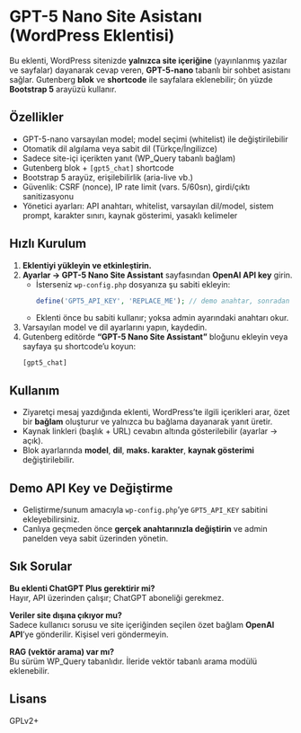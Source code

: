 # GPT-5 Nano Site Asistanı (WordPress Eklentisi)

Bu eklenti, WordPress sitenizde **yalnızca site içeriğine** (yayınlanmış yazılar ve sayfalar) dayanarak cevap veren, **GPT-5-nano** tabanlı bir sohbet asistanı sağlar. Gutenberg **blok** ve **shortcode** ile sayfalara eklenebilir; ön yüzde **Bootstrap 5** arayüzü kullanır.

## Özellikler
- GPT-5-nano varsayılan model; model seçimi (whitelist) ile değiştirilebilir
- Otomatik dil algılama veya sabit dil (Türkçe/İngilizce)
- Sadece site-içi içerikten yanıt (WP_Query tabanlı bağlam)
- Gutenberg blok + `[gpt5_chat]` shortcode
- Bootstrap 5 arayüz, erişilebilirlik (aria-live vb.)
- Güvenlik: CSRF (nonce), IP rate limit (vars. 5/60sn), girdi/çıktı sanitizasyonu
- Yönetici ayarları: API anahtarı, whitelist, varsayılan dil/model, sistem prompt, karakter sınırı, kaynak gösterimi, yasaklı kelimeler

## Hızlı Kurulum
1. **Eklentiyi yükleyin ve etkinleştirin.**
2. **Ayarlar → GPT-5 Nano Site Assistant** sayfasından **OpenAI API key** girin.  
   - İsterseniz `wp-config.php` dosyanıza şu sabiti ekleyin:  
     ```php
     define('GPT5_API_KEY', 'REPLACE_ME'); // demo anahtar, sonradan değiştirin
     ```
   - Eklenti önce bu sabiti kullanır; yoksa admin ayarındaki anahtarı okur.
3. Varsayılan model ve dil ayarlarını yapın, kaydedin.
4. Gutenberg editörde **“GPT-5 Nano Site Assistant”** bloğunu ekleyin veya sayfaya şu shortcode’u koyun:  
   ```
   [gpt5_chat]
   ```

## Kullanım
- Ziyaretçi mesaj yazdığında eklenti, WordPress’te ilgili içerikleri arar, özet bir **bağlam** oluşturur ve yalnızca bu bağlama dayanarak yanıt üretir.
- Kaynak linkleri (başlık + URL) cevabın altında gösterilebilir (ayarlar → açık).
- Blok ayarlarında **model**, **dil**, **maks. karakter**, **kaynak gösterimi** değiştirilebilir.

## Demo API Key ve Değiştirme
- Geliştirme/sunum amacıyla `wp-config.php`’ye `GPT5_API_KEY` sabitini ekleyebilirsiniz.  
- Canlıya geçmeden önce **gerçek anahtarınızla değiştirin** ve admin panelden veya sabit üzerinden yönetin.

## Sık Sorular
**Bu eklenti ChatGPT Plus gerektirir mi?**  
Hayır, API üzerinden çalışır; ChatGPT aboneliği gerekmez.

**Veriler site dışına çıkıyor mu?**  
Sadece kullanıcı sorusu ve site içeriğinden seçilen özet bağlam **OpenAI API**’ye gönderilir. Kişisel veri göndermeyin.

**RAG (vektör arama) var mı?**  
Bu sürüm WP_Query tabanlıdır. İleride vektör tabanlı arama modülü eklenebilir.

## Lisans
GPLv2+
